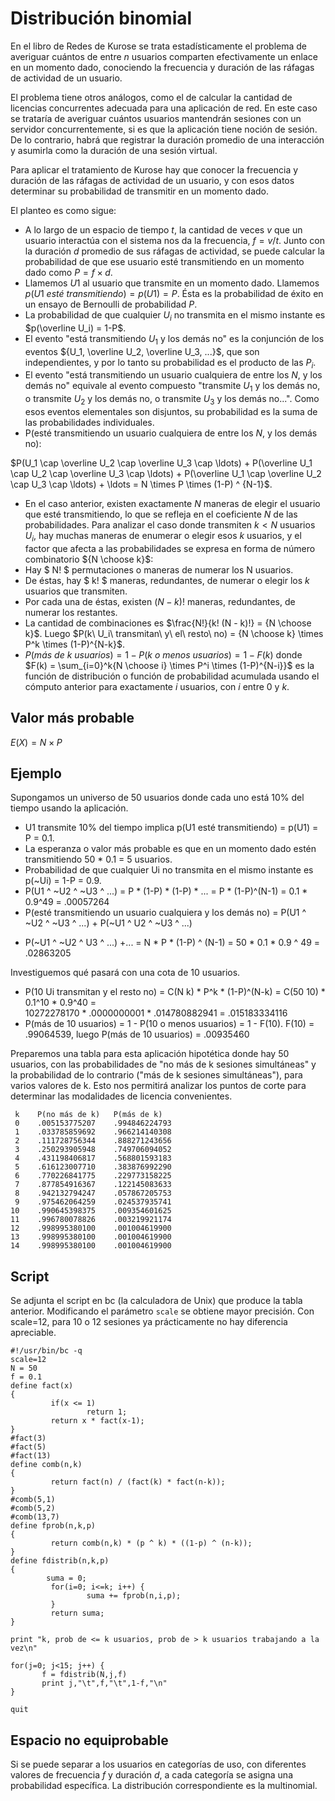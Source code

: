 
# Distribución binomial

En el libro de Redes de Kurose se trata estadísticamente el problema de averiguar cuántos de entre $n$ usuarios 
comparten efectivamente un enlace en un momento dado, conociendo la frecuencia y duración de las ráfagas de actividad de 
un usuario. 

El problema tiene otros análogos, como el de calcular la cantidad de licencias concurrentes adecuada para una 
aplicación de red. En este caso se trataría de averiguar cuántos usuarios mantendrán sesiones con un servidor concurrentemente, si es que la aplicación tiene noción de sesión. De lo contrario, habrá que registrar la duración promedio de una interacción y asumirla
como la duración de una sesión virtual. 

Para aplicar el tratamiento de Kurose hay que conocer la frecuencia y duración de las ráfagas de actividad de un usuario, 
y con esos datos determinar su probabilidad de transmitir en un momento dado. 

El planteo es como sigue:


- A lo largo de un espacio de tiempo $t$, la cantidad de veces $v$ que un usuario interactúa con el sistema nos da la frecuencia, $f = v / t$. Junto con la duración $d$ promedio de sus ráfagas de actividad, se puede calcular la probabilidad de que ese usuario esté transmitiendo en un momento dado como $P = f \times d$. 
- Llamemos $U1$ al usuario que transmite en un momento dado. Llamemos $p(U1\ esté\ transmitiendo) = p(U1) = P$. Ésta es la 
probabilidad de éxito en un ensayo de Bernoulli de probabilidad $P$.
- La probabilidad de que cualquier $U_i$ no transmita en el mismo instante es $p(\overline U_i) = 1-P$.  
- El evento "está transmitiendo $U_1$ y los demás no" es la conjunción de los eventos ${U_1, \overline U_2, \overline U_3, ...}$, 
que son independientes, y por lo tanto su probabilidad es el producto de las $P_i$. 
- El evento "está transmitiendo un usuario cualquiera de entre los $N$, y los demás no" equivale al evento 
compuesto "transmite $U_1$ y los demás no, o transmite $U_2$ y los demás no, o transmite $U_3$ y los demás no...".
Como esos eventos elementales son disjuntos, su probabilidad es la suma de las probabilidades individuales.
- P(esté transmitiendo un usuario cualquiera de entre los $N$, y los demás no):

$P(U_1 \cap \overline U_2 \cap \overline U_3 \cap \ldots)  +  
P(\overline U_1 \cap U_2 \cap \overline U_3 \cap \ldots)  +  
P(\overline U_1 \cap \overline U_2 \cap U_3 \cap \ldots)  + \ldots
= N \times P \times (1-P) ^ {N-1}$.

- En el caso anterior, existen exactamente $N$ maneras de elegir el usuario que esté transmitiendo, 
lo que se refleja en el coeficiente $N$ de las probabilidades. Para analizar el caso donde transmiten $k < N$ usuarios $U_i$,
hay muchas maneras de enumerar o elegir esos $k$ usuarios, 
y el factor que afecta a las probabilidades se expresa en forma de número combinatorio ${N \choose k}$:
- Hay $ N! $ permutaciones o maneras de numerar los N usuarios. 
- De éstas, hay $ k! $ maneras, redundantes, de numerar o elegir los $k$ usuarios que transmiten.
- Por cada una de éstas, existen $(N - k)!$ maneras, redundantes, de numerar los restantes. 
- La cantidad de combinaciones es $\frac{N!}{k!  (N - k)!} = {N \choose k}$. Luego $P(k\ U_i\ transmitan\ y\ el\ resto\ no) = {N \choose k} \times  P^k \times (1-P)^{N-k}$.
- $P(más\ de\ k\ usuarios) = 1 - P(k\ o\ menos\ usuarios) = 1 - F(k)$ donde $F(k) = \sum_{i=0}^k{N \choose i} \times P^i \times (1-P)^{N-i}}$ es la función de distribución 
o función de probabilidad acumulada usando el cómputo anterior para exactamente $i$ usuarios, con $i$ entre $0$ y $k$. 

## Valor más probable
$E(X) = N \times P$

## Ejemplo
Supongamos un universo de 50 usuarios donde cada uno está 10% del tiempo usando la aplicación.
- U1 transmite 10% del tiempo implica p(U1 esté transmitiendo) = p(U1) = P = 0.1. 
- La esperanza o valor más probable es que en un momento dado estén transmitiendo 50 * 0.1 = 5 usuarios.
- Probabilidad de que cualquier Ui no transmita en el mismo instante es p(~Ui) = 1-P = 0.9.
- P(U1 ^ ~U2 ^ ~U3 ^ ...) = P * (1-P) * (1-P) * ... = P * (1-P)^(N-1) = 0.1 * 0.9^49 = .00057264
- P(esté transmitiendo un usuario cualquiera y los demás no) = P(U1 ^ ~U2 ^ ~U3 ^ ...)  +  P(~U1 ^ U2 ^ ~U3 ^ ...)  
+  P(~U1 ^ ~U2 ^ U3 ^ ...)  +... = N * P * (1-P) ^ (N-1) = 50 * 0.1 * 0.9 ^ 49 =  .02863205

Investiguemos qué pasará con una cota de 10 usuarios.
- P(10 Ui transmitan y el resto no) = C(N k) * P^k * (1-P)^(N-k) = C(50 10) * 0.1^10 * 0.9^40 =  
10272278170 * .0000000001 * .014780882941 = .015183334116
- P(más de 10 usuarios) = 1 - P(10 o menos usuarios) = 1 - F(10). F(10) =  .99064539, 
luego P(más de 10 usuarios) = .00935460

Preparemos una tabla para esta aplicación hipotética donde hay 50 usuarios, con las probabilidades 
de "no más de k sesiones simultáneas" y la probabilidad de lo contrario ("más de k 
sesiones simultáneas"), para varios valores de k. Esto nos permitirá analizar los puntos de corte para determinar
las modalidades de licencia convenientes.

     k    P(no más de k)   P(más de k) 
     0    .005153775207    .994846224793
     1    .033785859692    .966214140308
     2    .111728756344    .888271243656
     3    .250293905948    .749706094052
     4    .431198406817    .568801593183
     5    .616123007710    .383876992290
     6    .770226841775    .229773158225
     7    .877854916367    .122145083633
     8    .942132794247    .057867205753
     9    .975462064259    .024537935741
    10    .990645398375    .009354601625
    11    .996780078826    .003219921174
    12    .998995380100    .001004619900
    13    .998995380100    .001004619900
    14    .998995380100    .001004619900

## Script
Se adjunta el script en bc (la calculadora de Unix) que produce la tabla anterior. Modificando el parámetro `scale` se obtiene mayor precisión. Con scale=12, para 10 o 12 sesiones ya prácticamente no hay diferencia apreciable.

    #!/usr/bin/bc -q
    scale=12
    N = 50
    f = 0.1
    define fact(x)
    {
             if(x <= 1)
                     return 1;
             return x * fact(x-1);
    }
    #fact(3)
    #fact(5)
    #fact(13)
    define comb(n,k)
    {
             return fact(n) / (fact(k) * fact(n-k));
    }
    #comb(5,1)
    #comb(5,2)
    #comb(13,7)
    define fprob(n,k,p)
    {
             return comb(n,k) * (p ^ k) * ((1-p) ^ (n-k));
    }
    define fdistrib(n,k,p)
    {
            suma = 0;
             for(i=0; i<=k; i++) {
                     suma += fprob(n,i,p);
             }
             return suma;
    }
    
    print "k, prob de <= k usuarios, prob de > k usuarios trabajando a la vez\n"
    
    for(j=0; j<15; j++) {
           f = fdistrib(N,j,f)
           print j,"\t",f,"\t",1-f,"\n"
    }
    
    quit
    
## Espacio no equiprobable
Si se puede separar a los usuarios en categorías de uso, con diferentes valores de frecuencia $f$ y duración $d$, a cada categoría se asigna una probabilidad específica. La distribución correspondiente es la multinomial.

